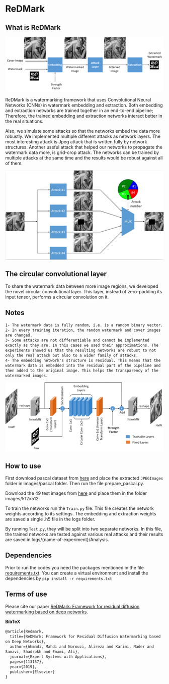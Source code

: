 ReDMark
========

## What is ReDMark

![Im1](images/MD/overal.png "overal")

ReDMark is a watermarking framework that uses Convolutional Neural Networks (CNNs) in watermark embedding and extraction. Both embedding and extraction networks are trained together in an end-to-end pipeline; Therefore, the trained embedding and extraction networks interact better in the real situations. 

Also, we simulate some attacks so that the networks embed the data more robustly. We implemented multiple different attacks as network layers. The most interesting attack is Jpeg attack that is written fully by network structures. Another useful attack that helped our networks to propagate the watermark data more, is grid-crop attack. The networks can be trained by multiple attacks at the same time and the results would be robust against all of them. 

![Im2](images/MD/multi-attack.png "multi-attack")

## The circular convolutional layer

To share the watermark data between more image regions, we developed the novel circular convolutional layer. This layer, instead of zero-padding its input tensor, performs a circular convolution on it. 

## Notes

    1- The watermark data is fully random, i.e. is a random binary vector.
    2- In every training iteration, the random watermark and cover images are changed.
    3- Some attacks are not differentiable and cannot be implemented exactly as they are. In this cases we used their approximations. The experiments showed us that the resulting networks are robust to not only the real attack but also to a wider family of attacks.
    4- The embedding network's structure is residual. This means that the watermark data is embedded into the residual part of the pipeline and then added to the original image. This helps the transparency of the watermarked images. 

![Im3](images/MD/Embedding.png "Embedding")

## How to use

First download pascal dataset from [here](http://host.robots.ox.ac.uk/pascal/VOC/voc2012/) and place the extracted `JPEGImages` folder in images/pascal folder. Then run the file prepare_pascal.py. 

Download the 49 test images from [here](http://decsai.ugr.es/cvg/CG/base.htm) and place them in the folder images/512x512.

To train the networks run the `Train.py` file. This file creates the network weights according to its settings. The embedding and extraction weights are saved a single .h5 file in the logs folder.

By running `Test.py`, they will be split into two separate networks. In this file, the trained networks are tested against various real attacks and their results are saved in logs/{name-of-experiment}/Analysis.
 
## Dependencies

Prior to run the codes you need the packages mentioned in the file [requirements.txt](requirements.txt). You can create a virtual environment and install the dependencies by `pip install -r requirements.txt`



## Terms of use

Please cite our paper [ReDMark: Framework for residual diffusion watermarking based on deep networks](https://www.sciencedirect.com/science/article/pii/S0957417419308759).


**BibTeX**
```
@article{Redmark,
  title={ReDMark: Framework for Residual Diffusion Watermarking based on Deep Networks},
  author={Ahmadi, Mahdi and Norouzi, Alireza and Karimi, Nader and Samavi, Shadrokh and Emami, Ali},
  journal={Expert Systems with Applications},
  pages={113157},
  year={2019},
  publisher={Elsevier}
}
```